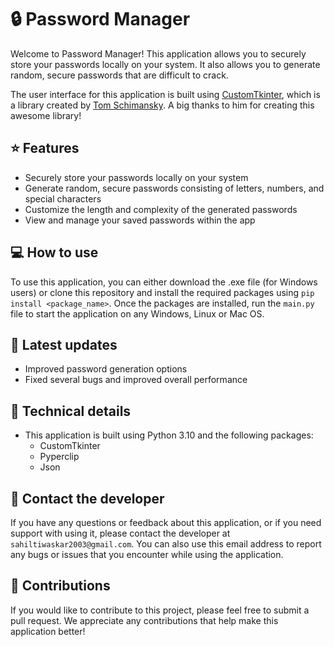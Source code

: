 <!-- ![Password Manager logo](https://github.com/<username>/Password-Manager/images/logo.png) -->

# 🔒 Password Manager

Welcome to Password Manager! This application allows you to securely store your passwords locally on your system. It also allows you to generate random, secure passwords that are difficult to crack.

The user interface for this application is built using [CustomTkinter](https://github.com/TomSchimansky/CustomTkinter), which is a library created by [Tom Schimansky](https://github.com/TomSchimansky). A big thanks to him for creating this awesome library!


## ⭐ Features

- Securely store your passwords locally on your system
- Generate random, secure passwords consisting of letters, numbers, and special characters
- Customize the length and complexity of the generated passwords
- View and manage your saved passwords within the app

## 💻 How to use

To use this application, you can either download the .exe file (for Windows users) or clone this repository and install the required packages using `pip install <package_name>`. Once the packages are installed, run the `main.py` file to start the application on any Windows, Linux or Mac OS.

## 🚀 Latest updates

- Improved password generation options
- Fixed several bugs and improved overall performance

## 📖 Technical details

- This application is built using Python 3.10 and the following packages:
  - CustomTkinter
  - Pyperclip
  - Json
  
## 📧 Contact the developer

If you have any questions or feedback about this application, or if you need support with using it, please contact the developer at `sahiltiwaskar2003@gmail.com`. You can also use this email address to report any bugs or issues that you encounter while using the application.


## 🤝 Contributions

If you would like to contribute to this project, please feel free to submit a pull request. We appreciate any contributions that help make this application better!
